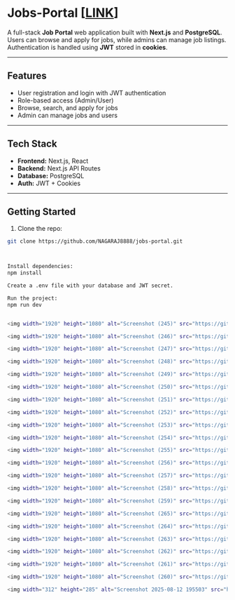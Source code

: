 # Jobs-Portal [<a href="https://find-your-first-job.netlify.app/">LINK</a>]

A full-stack **Job Portal** web application built with **Next.js** and **PostgreSQL**. Users can browse and apply for jobs, while admins can manage job listings. Authentication is handled using **JWT** stored in **cookies**.  

---

## Features

- User registration and login with JWT authentication  
- Role-based access (Admin/User)  
- Browse, search, and apply for jobs  
- Admin can manage jobs and users  

---

## Tech Stack

- **Frontend:** Next.js, React  
- **Backend:** Next.js API Routes  
- **Database:** PostgreSQL  
- **Auth:** JWT + Cookies  

---

## Getting Started

1. Clone the repo:  
```bash
git clone https://github.com/NAGARAJ8888/jobs-portal.git



Install dependencies:
npm install

Create a .env file with your database and JWT secret.

Run the project:
npm run dev


<img width="1920" height="1080" alt="Screenshot (245)" src="https://github.com/user-attachments/assets/47d12bad-c548-4308-bd5e-03e6865fa2a7" />

<img width="1920" height="1080" alt="Screenshot (246)" src="https://github.com/user-attachments/assets/1e30e60e-d57b-4749-82a7-95109f6c07e2" />

<img width="1920" height="1080" alt="Screenshot (247)" src="https://github.com/user-attachments/assets/e201b2d5-560e-410d-9e5e-c7ef83469962" />

<img width="1920" height="1080" alt="Screenshot (248)" src="https://github.com/user-attachments/assets/ef825bfc-ab5e-4285-aeca-6032e1ce8aac" />

<img width="1920" height="1080" alt="Screenshot (249)" src="https://github.com/user-attachments/assets/e5dae426-8f56-4b36-9c2c-b10c1bc63a0d" />

<img width="1920" height="1080" alt="Screenshot (250)" src="https://github.com/user-attachments/assets/d3593d51-8570-42c4-8cb7-ac77844157d2" />

<img width="1920" height="1080" alt="Screenshot (251)" src="https://github.com/user-attachments/assets/d17386dd-a28a-4cf4-9d97-6f0109e212a1" />

<img width="1920" height="1080" alt="Screenshot (252)" src="https://github.com/user-attachments/assets/4c3182ab-bb28-44dc-848a-200fb7e520c5" />

<img width="1920" height="1080" alt="Screenshot (253)" src="https://github.com/user-attachments/assets/24726f20-6954-409f-b0d7-65f80816ce97" />

<img width="1920" height="1080" alt="Screenshot (254)" src="https://github.com/user-attachments/assets/632e041b-66cb-4d69-880e-a692704c4967" />

<img width="1920" height="1080" alt="Screenshot (255)" src="https://github.com/user-attachments/assets/94a78da1-4add-441d-a2ef-a50122c4d8e6" />

<img width="1920" height="1080" alt="Screenshot (256)" src="https://github.com/user-attachments/assets/937a124e-e301-44b8-914a-233f388fd6e8" />

<img width="1920" height="1080" alt="Screenshot (257)" src="https://github.com/user-attachments/assets/aa378492-47bb-400d-8471-e886489a96f2" />

<img width="1920" height="1080" alt="Screenshot (258)" src="https://github.com/user-attachments/assets/4865680d-b5ee-4e02-8201-e3c05ad6a269" />

<img width="1920" height="1080" alt="Screenshot (259)" src="https://github.com/user-attachments/assets/24787da0-138c-4fc4-a8a9-070bcac867ed" />

<img width="1920" height="1080" alt="Screenshot (265)" src="https://github.com/user-attachments/assets/bcc80d47-b362-4d95-8bb2-f38f99919542" />

<img width="1920" height="1080" alt="Screenshot (264)" src="https://github.com/user-attachments/assets/372a5b01-4041-44ba-b1d0-d19c7c381687" />

<img width="1920" height="1080" alt="Screenshot (263)" src="https://github.com/user-attachments/assets/35e79013-d0eb-4f71-bedb-3a18920fe37d" />

<img width="1920" height="1080" alt="Screenshot (262)" src="https://github.com/user-attachments/assets/2d5f49e6-7bc7-45e4-ae0a-bc9cfa8488d2" />

<img width="1920" height="1080" alt="Screenshot (261)" src="https://github.com/user-attachments/assets/eefec597-dd9a-40c0-bba6-25eccf7e00c6" />

<img width="1920" height="1080" alt="Screenshot (260)" src="https://github.com/user-attachments/assets/483c6467-b22e-43bd-ab09-818c7ef1e620" />

<img width="312" height="285" alt="Screenshot 2025-08-12 195503" src="https://github.com/user-attachments/assets/afb2f663-7206-419b-93a6-5d7ddf4c6e98" />







